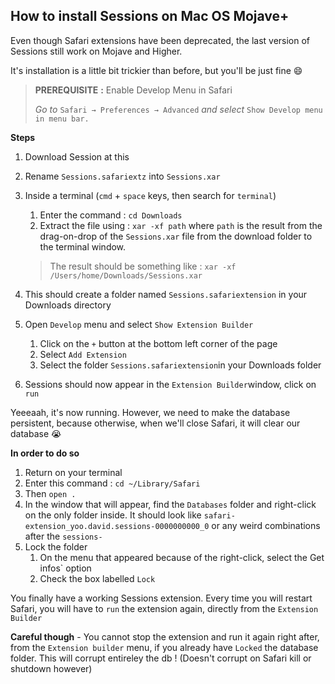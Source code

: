 ## How to install Sessions on Mac OS Mojave+ 

Even though Safari extensions have been deprecated, the last version of Sessions still work on Mojave and Higher.

It's installation is a little bit trickier than before, but you'll be just fine 😄

> **PREREQUISITE** **:** Enable Develop Menu in Safari
>
> *Go to* `Safari → Preferences → Advanced` *and select*  `Show Develop menu in menu bar.` 

**Steps**

1. Download Session at this 

   [address]: https://sessions-extension.github.io/Sessions/

2. Rename `Sessions.safariextz` into `Sessions.xar` 

3. Inside a terminal (`cmd` + `space` keys, then search for `terminal`)

   1. Enter the command : `cd Downloads`
   2. Extract the file using :
      `xar -xf path` where `path` is the result from the drag-on-drop of the `Sessions.xar` file from the download folder to the terminal window.

   >  The result should be something like : `xar -xf /Users/home/Downloads/Sessions.xar` 

4. This should  create a folder named `Sessions.safariextension` in your Downloads directory

5. Open `Develop` menu and select `Show Extension Builder`

   1. Click on the `+` button at the bottom left corner of the page
   2. Select `Add Extension`
   3. Select the folder `Sessions.safariextension`in your Downloads folder

6. Sessions should now appear in the `Extension Builder`window, click on `run`

Yeeeaah, it's now running. However, we need to make the database persistent, because otherwise, when we'll close Safari, it will clear our database 😭

**In order to do so**

1. Return on your terminal
2. Enter this command : `cd ~/Library/Safari`
3. Then `open .`
4. In the window that will appear, find the `Databases` folder and right-click on the only folder inside. It should look like `safari-extension_yoo.david.sessions-0000000000_0` or any weird combinations after the `sessions-`
5. Lock the folder
   1. On the menu that appeared because of the right-click, select the Get infos` option
   2. Check the box labelled `Lock`



You finally have a working Sessions extension. Every time you will restart Safari, you will have to `run` the extension again, directly from the `Extension Builder`

**Careful though** - You cannot stop the extension and run it again right after, from the `Extension builder` menu, if you already have `Locked` the database folder. This will corrupt entireley the db ! (Doesn't corrupt on Safari kill or shutdown however)
